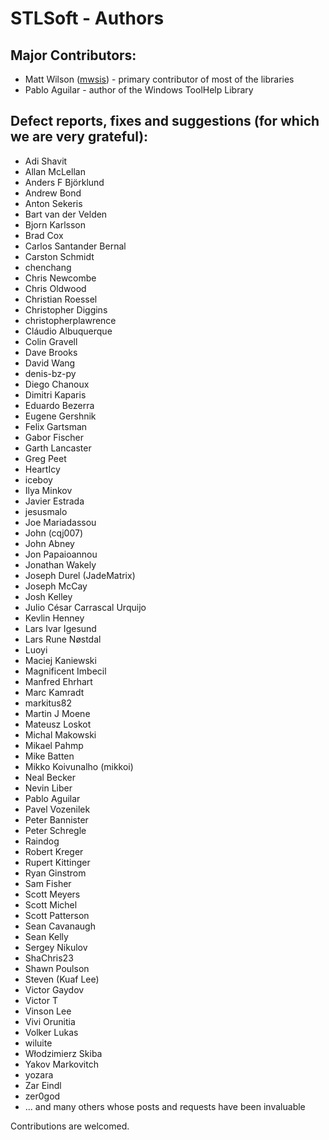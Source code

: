 # STLSoft - Authors

## Major Contributors:

* Matt Wilson ([mwsis](https://github.com/mwsis)) - primary contributor of most of the libraries
* Pablo Aguilar - author of the Windows ToolHelp Library


## Defect reports, fixes and suggestions (for which we are very grateful):

* Adi Shavit
* Allan McLellan
* Anders F Björklund
* Andrew Bond
* Anton Sekeris
* Bart van der Velden
* Bjorn Karlsson
* Brad Cox
* Carlos Santander Bernal
* Carston Schmidt
* chenchang
* Chris Newcombe
* Chris Oldwood
* Christian Roessel
* Christopher Diggins
* christopherplawrence
* Cláudio Albuquerque
* Colin Gravell
* Dave Brooks
* David Wang
* denis-bz-py
* Diego Chanoux
* Dimitri Kaparis
* Eduardo Bezerra
* Eugene Gershnik
* Felix Gartsman
* Gabor Fischer
* Garth Lancaster
* Greg Peet
* HeartIcy
* iceboy
* Ilya Minkov
* Javier Estrada
* jesusmalo
* Joe Mariadassou
* John (cqj007)
* John Abney
* Jon Papaioannou
* Jonathan Wakely
* Joseph Durel (JadeMatrix)
* Joseph McCay
* Josh Kelley
* Julio César Carrascal Urquijo
* Kevlin Henney
* Lars Ivar Igesund
* Lars Rune Nøstdal
* Luoyi
* Maciej Kaniewski
* Magnificent Imbecil
* Manfred Ehrhart
* Marc Kamradt
* markitus82
* Martin J Moene
* Mateusz Loskot
* Michal Makowski
* Mikael Pahmp
* Mike Batten
* Mikko Koivunalho (mikkoi)
* Neal Becker
* Nevin Liber
* Pablo Aguilar
* Pavel Vozenilek
* Peter Bannister
* Peter Schregle
* Raindog
* Robert Kreger
* Rupert Kittinger
* Ryan Ginstrom
* Sam Fisher
* Scott Meyers
* Scott Michel
* Scott Patterson
* Sean Cavanaugh
* Sean Kelly
* Sergey Nikulov
* ShaChris23
* Shawn Poulson
* Steven (Kuaf Lee)
* Victor Gaydov
* Victor T
* Vinson Lee
* Vivi Orunitia
* Volker Lukas
* wiluite
* Włodzimierz Skiba
* Yakov Markovitch
* yozara
* Zar Eindl
* zer0god
* ... and many others whose posts and requests have been invaluable

Contributions are welcomed.


<!-- ########################### end of file ########################### -->

